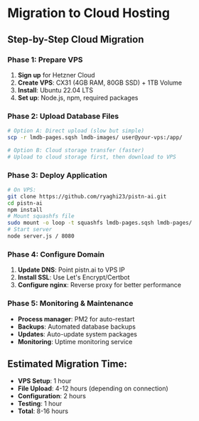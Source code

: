 # Migration to Cloud Hosting

## Step-by-Step Cloud Migration

### Phase 1: Prepare VPS
1. **Sign up** for Hetzner Cloud
2. **Create VPS**: CX31 (4GB RAM, 80GB SSD) + 1TB Volume
3. **Install**: Ubuntu 22.04 LTS
4. **Set up**: Node.js, npm, required packages

### Phase 2: Upload Database Files
```bash
# Option A: Direct upload (slow but simple)
scp -r lmdb-pages.sqsh lmdb-images/ user@your-vps:/app/

# Option B: Cloud storage transfer (faster)
# Upload to cloud storage first, then download to VPS
```

### Phase 3: Deploy Application
```bash
# On VPS:
git clone https://github.com/ryaghi23/pistn-ai.git
cd pistn-ai
npm install
# Mount squashfs file
sudo mount -o loop -t squashfs lmdb-pages.sqsh lmdb-pages/
# Start server
node server.js / 8080
```

### Phase 4: Configure Domain
1. **Update DNS**: Point pistn.ai to VPS IP
2. **Install SSL**: Use Let's Encrypt/Certbot
3. **Configure nginx**: Reverse proxy for better performance

### Phase 5: Monitoring & Maintenance
- **Process manager**: PM2 for auto-restart
- **Backups**: Automated database backups
- **Updates**: Auto-update system packages
- **Monitoring**: Uptime monitoring service

## Estimated Migration Time:
- **VPS Setup**: 1 hour
- **File Upload**: 4-12 hours (depending on connection)
- **Configuration**: 2 hours
- **Testing**: 1 hour
- **Total**: 8-16 hours
